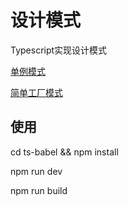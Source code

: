 # 设计模式

Typescript实现设计模式

[单例模式]()

[简单工厂模式]()



## 使用

cd ts-babel && npm install

npm run dev

npm run build
